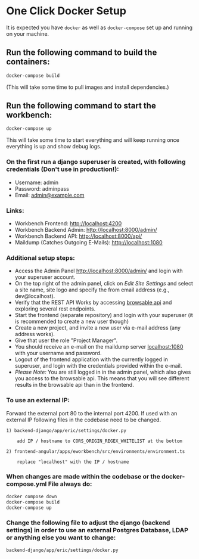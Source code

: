 # One Click Docker Setup

It is expected you have `docker` as well as `docker-compose` set up and running on your machine.

## Run the following command to build the containers:
```bash
docker-compose build
```
(This will take some time to pull images and install dependencies.)

## Run the following command to start the workbench:
```bash
docker-compose up
```
This will take some time to start everything and will keep running once everything is up and show debug logs.

### On the first run a django superuser is created, with following credentials (Don't use in production!):
- Username: admin
- Password: adminpass
- Email: admin@example.com

### Links:
- Workbench Frontend: [http://localhost:4200](http://localhost:4200)
- Workbench Backend Admin: [http://localhost:8000/admin/](http://localhost:8000/admin/)
- Workbench Backend API: [http://localhost:8000/api/](http://localhost:8000/api/)
- Maildump (Catches Outgoing E-Mails): [http://localhost:1080](http://localhost:1080)

### Additional setup steps:
* Access the Admin Panel [http://localhost:8000/admin/](http://localhost:8000/admin/) and login with your
 superuser account.
* On the top right of the admin panel, click on *Edit Site Settings* and select a site name, site logo and specify the
 from email address (e.g., dev@localhost).
* Verify that the REST API Works by accessing [browsable api](http://localhost:8000/api/) and
 exploring several rest endpoints.
* Start the frontend (separate repository) and login with your superuser (it is recommended to create a new user though)
* Create a new project, and invite a new user via e-mail address (any address works).
* Give that user the role "Project Manager".
* You should receive an e-mail on the maildump server [localhost:1080](http://localhost:1080/)  with your username
 and password. 
* Logout of the frontend application with the currently logged in superuser, and login with the credentials provided within the e-mail.
* *Please Note:* You are still logged in in the admin panel, which also gives you access to the browsable api. This
 means that you will see different results in the browsable api than in the frontend.

### To use an external IP:
Forward the external port 80 to the internal port 4200.
If used with an external IP following files in the codebase need to be changed.
```
1) backend-django/app/eric/settings/docker.py

	add IP / hostname to CORS_ORIGIN_REGEX_WHITELIST at the bottom

2) frontend-angular/apps/eworkbench/src/environments/environment.ts

	replace "localhost" with the IP / hostname
```

### When changes are made within the codebase or the docker-compose.yml File always do:
```bash
docker compose down
docker-compose build
docker-compose up
```

### Change the following file to adjust the django (backend settings) in order to use an external Postgres Database, LDAP or anything else you want to change:
```
backend-django/app/eric/settings/docker.py
```
